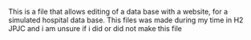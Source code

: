 This is a file that allows editing of a data base with a website, for a simulated hospital data base.
This files was made during my time in H2 JPJC and i am unsure if i did or did not make this file 
